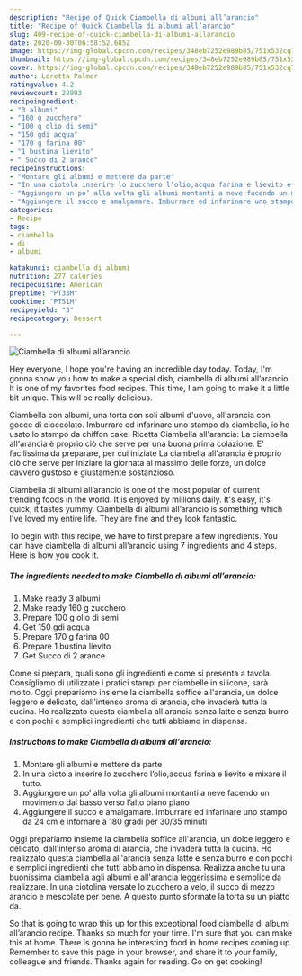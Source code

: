 ```yaml
---
description: "Recipe of Quick Ciambella di albumi all’arancio"
title: "Recipe of Quick Ciambella di albumi all’arancio"
slug: 409-recipe-of-quick-ciambella-di-albumi-allarancio
date: 2020-09-30T06:58:52.685Z
image: https://img-global.cpcdn.com/recipes/348eb7252e989b85/751x532cq70/ciambella-di-albumi-allarancio-recipe-main-photo.jpg
thumbnail: https://img-global.cpcdn.com/recipes/348eb7252e989b85/751x532cq70/ciambella-di-albumi-allarancio-recipe-main-photo.jpg
cover: https://img-global.cpcdn.com/recipes/348eb7252e989b85/751x532cq70/ciambella-di-albumi-allarancio-recipe-main-photo.jpg
author: Loretta Palmer
ratingvalue: 4.2
reviewcount: 22993
recipeingredient:
- "3 albumi"
- "160 g zucchero"
- "100 g olio di semi"
- "150 gdi acqua"
- "170 g farina 00"
- "1 bustina lievito"
- " Succo di 2 arance"
recipeinstructions:
- "Montare gli albumi e mettere da parte"
- "In una ciotola inserire lo zucchero l’olio,acqua farina e lievito e mixare il tutto."
- "Aggiungere un po’ alla volta gli albumi montanti a neve facendo un movimento dal basso verso l’alto piano piano"
- "Aggiungere il succo e amalgamare. Imburrare ed infarinare uno stampo da 24 cm e infornare a 180 gradi per 30/35 minuti"
categories:
- Recipe
tags:
- ciambella
- di
- albumi

katakunci: ciambella di albumi 
nutrition: 277 calories
recipecuisine: American
preptime: "PT33M"
cooktime: "PT51M"
recipeyield: "3"
recipecategory: Dessert

---
```



![Ciambella di albumi all’arancio](https://img-global.cpcdn.com/recipes/348eb7252e989b85/751x532cq70/ciambella-di-albumi-allarancio-recipe-main-photo.jpg)

Hey everyone, I hope you're having an incredible day today. Today, I'm gonna show you how to make a special dish, ciambella di albumi all’arancio. It is one of my favorites food recipes. This time, I am going to make it a little bit unique. This will be really delicious.

Ciambella con albumi, una torta con soli albumi d&#39;uovo, all&#39;arancia con gocce di cioccolato. Imburrare ed infarinare uno stampo da ciambella, io ho usato lo stampo da chiffon cake. Ricetta Ciambella all&#39;arancia: La ciambella all&#39;arancia è proprio ciò che serve per una buona prima colazione. E&#39; facilissima da preparare, per cui iniziate La ciambella all&#39;arancia è proprio ciò che serve per iniziare la giornata al massimo delle forze, un dolce davvero gustoso e giustamente sostanzioso.

Ciambella di albumi all’arancio is one of the most popular of current trending foods in the world. It is enjoyed by millions daily. It's easy, it's quick, it tastes yummy. Ciambella di albumi all’arancio is something which I've loved my entire life. They are fine and they look fantastic.


To begin with this recipe, we have to first prepare a few ingredients. You can have ciambella di albumi all’arancio using 7 ingredients and 4 steps. Here is how you cook it.

<!--inarticleads1-->

##### The ingredients needed to make Ciambella di albumi all’arancio:

1. Make ready 3 albumi
1. Make ready 160 g zucchero
1. Prepare 100 g olio di semi
1. Get 150 gdi acqua
1. Prepare 170 g farina 00
1. Prepare 1 bustina lievito
1. Get  Succo di 2 arance


Come si prepara, quali sono gli ingredienti e come si presenta a tavola. Consigliamo di utilizzate i pratici stampi per ciambelle in silicone, sarà molto. Oggi prepariamo insieme la ciambella soffice all&#39;arancia, un dolce leggero e delicato, dall&#39;intenso aroma di arancia, che invaderà tutta la cucina. Ho realizzato questa ciambella all&#39;arancia senza latte e senza burro e con pochi e semplici ingredienti che tutti abbiamo in dispensa. 

<!--inarticleads2-->

##### Instructions to make Ciambella di albumi all’arancio:

1. Montare gli albumi e mettere da parte
1. In una ciotola inserire lo zucchero l’olio,acqua farina e lievito e mixare il tutto.
1. Aggiungere un po’ alla volta gli albumi montanti a neve facendo un movimento dal basso verso l’alto piano piano
1. Aggiungere il succo e amalgamare. Imburrare ed infarinare uno stampo da 24 cm e infornare a 180 gradi per 30/35 minuti


Oggi prepariamo insieme la ciambella soffice all&#39;arancia, un dolce leggero e delicato, dall&#39;intenso aroma di arancia, che invaderà tutta la cucina. Ho realizzato questa ciambella all&#39;arancia senza latte e senza burro e con pochi e semplici ingredienti che tutti abbiamo in dispensa. Realizza anche tu una buonissima ciambella agli albumi e all&#39;arancia leggerissima e semplice da realizzare. In una ciotolina versate lo zucchero a velo, il succo di mezzo arancio e mescolate per bene. A questo punto sformate la torta su un piatto da. 

So that is going to wrap this up for this exceptional food ciambella di albumi all’arancio recipe. Thanks so much for your time. I'm sure that you can make this at home. There is gonna be interesting food in home recipes coming up. Remember to save this page in your browser, and share it to your family, colleague and friends. Thanks again for reading. Go on get cooking!
